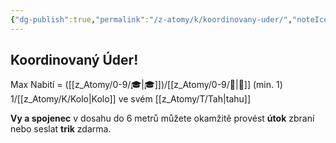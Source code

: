 ```yaml
---
{"dg-publish":true,"permalink":"/z-atomy/k/koordinovany-uder/","noteIcon":""}
---
```


## Koordinovaný Úder! 
Max Nabití = ([[z_Atomy/0-9/🎓\|🎓]])/[[z_Atomy/0-9/🔋\|🔋]] (min. 1)
1/[[z_Atomy/K/Kolo\|Kolo]] ve svém [[z_Atomy/T/Tah\|tahu]]

**Vy a spojenec** v dosahu do 6 metrů můžete okamžitě provést **útok** zbraní nebo seslat **trik** zdarma.
